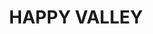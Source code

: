---
lastmod: '2025-04-06T06:05:20+00:00'
latitude: -31.78951
layout: suburb
longitude: 148.80671
postcode: '2430'
state: NSW
title: HAPPY VALLEY
url: /nsw/happy-valley/
---